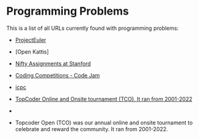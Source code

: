 # Programming Problems
This is a list of all URLs currently found with programming problems:

- [ProjectEuler](https://projecteuler.net/archives)
- [Open Kattis]
- [Nifty Assignments at Stanford](http://nifty.stanford.edu/)
- [Coding Competitions - Code Jam](https://github.com/google/coding-competitions-archive)
- [icpc](https://icpc.global/worldfinals/past-problems)
- [TopCoder Online and Onsite tournament (TCO).  It ran from 2001-2022](https://archive.topcoder.com/ProblemArchive)
- 

- Topcoder Open (TCO) was our annual online and onsite tournament to celebrate and reward the community. It ran from 2001-2022.
